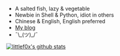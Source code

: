 - A salted fish, lazy & vegetable
- Newbie in Shell & Python, idiot in others
- Chinese & English, English preferred
- [My blog](https://blog.littlefox.me/)
- ¯\\\_(ツ)\_/¯

[![littlef0x's github stats](https://github-readme-stats.vercel.app/api?username=littlef0x)](https://github.com/anuraghazra/github-readme-stats)

<!--
**littlef0x/littlef0x** is a ✨ _special_ ✨ repository because its `README.md` (this file) appears on your GitHub profile.

Here are some ideas to get you started:

- 🔭 I’m currently working on ...
- 🌱 I’m currently learning ...
- 👯 I’m looking to collaborate on ...
- 🤔 I’m looking for help with ...
- 💬 Ask me about ...
- 📫 How to reach me: ...
- 😄 Pronouns: ...
- ⚡ Fun fact: ...
-->
